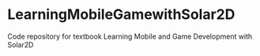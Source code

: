 # LearningMobileGamewithSolar2D
Code repository for textbook Learning Mobile and Game Development with Solar2D
